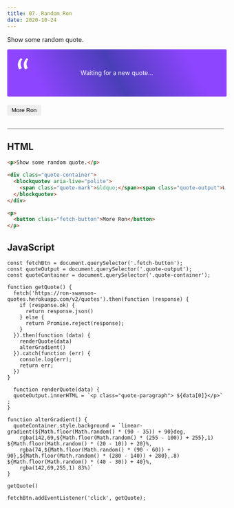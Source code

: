 ```yaml
---
title: 07. Random Ron
date: 2020-10-24
---
```


<div class="output-container">

  <style type="text/css">
    .fetch-button {
      border-color: white;
      outline: none;
      border: none;
      margin-top: 5px;
      padding: 5px 10px;
      border-radius: 3px;
      font-weight: 600px;
      cursor: pointer;
    }

    .fetch-button:focus {
      border: red;
      outline: none;
      box-shadow: 0 0 3px 1px #8e45ff;
    }

    .fetch-button:active {
      color: #8e45ff;
    }

     .quote-container {
      position: relative;
      display: flex;
      align-items: center;
      justify-content: center;
      background: rgb(142,69,255);
      background: linear-gradient(63deg, rgba(142,69,255,1) 16%, rgba(74,62,184,1) 49%, rgba(142,69,255,1) 83%);
      border-radius: 3px;
      padding: 8px;
      min-height: 94px;
      width: 98%;
    }

    .quote-output {
      text-align: center;
      color: white;
    }

    .quote-mark{
      position: absolute;
      top: 0;
      left: 20px;
      color: rgba(250,250,250 ,1);
      font-size: 90px;
      font-family: 'lato';
    }

    .quote-paragraph {
      padding: 0 60px;
    }
  </style>

  <p>Show some random quote.</p>

  <div class="quote-container">
    <blockquotev aria-live="polite">
      <span class="quote-mark">&ldquo;</span><span class="quote-output">Waiting for a new quote...</span>
    </blockquotev>
  </div>

  <p>
    <button class="fetch-button">More Ron</button>
  </p>

  <script>
    const fetchBtn = document.querySelector('.fetch-button');
    const quoteOutput = document.querySelector('.quote-output');
    const quoteContainer = document.querySelector('.quote-container');

    function getQuote() {
      fetch('https://ron-swanson-quotes.herokuapp.com/v2/quotes').then(function (response) {
        if (response.ok) {
          return response.json()
        } else {
          return Promise.reject(response);
        }
      }).then(function (data) {
        renderQuote(data)
        alterGradient()
      }).catch(function (err) {
        console.log(err);
        return err;
      })
    }

     function renderQuote(data) {
      quoteOutput.innerHTML = `<p class="quote-paragraph"> ${data[0]}</p>` ;
    }

    function alterGradient() {
      quoteContainer.style.background = `linear-gradient(${Math.floor(Math.random() * (90 - 35)) + 90}deg, rgba(142,69,${Math.floor(Math.random() * (255 - 100)) + 255},1), ${Math.floor(Math.random() * (20 - 10)) + 20}%, rgba(74,${Math.floor(Math.random() * (90 - 60)) + 90},${Math.floor(Math.random() * (280 - 140)) + 280},.8) ${Math.floor(Math.random() * (40 - 30)) + 40}%, rgba(142,69,255,1) 83%)`
    }

    getQuote()

    fetchBtn.addEventListener('click', getQuote);
  </script>

</div>

<div class="html-container" style="border-top: .5px solid grey; margin-top: 30px;">

## HTML

```HTML
<p>Show some random quote.</p>

<div class="quote-container">
  <blockquotev aria-live="polite">
    <span class="quote-mark">&ldquo;</span><span class="quote-output">Waiting for a new quote...</span>
  </blockquotev>
</div>

<p>
  <button class="fetch-button">More Ron</button>
</p>
```

</div>
<div class="js-container">

## JavaScript

```JS
const fetchBtn = document.querySelector('.fetch-button');
const quoteOutput = document.querySelector('.quote-output');
const quoteContainer = document.querySelector('.quote-container');

function getQuote() {
  fetch('https://ron-swanson-quotes.herokuapp.com/v2/quotes').then(function (response) {
    if (response.ok) {
      return response.json()
    } else {
      return Promise.reject(response);
    }
  }).then(function (data) {
    renderQuote(data)
    alterGradient()
  }).catch(function (err) {
    console.log(err);
    return err;
  })
}

  function renderQuote(data) {
  quoteOutput.innerHTML = `<p class="quote-paragraph"> ${data[0]}</p>` ;
}

function alterGradient() {
  quoteContainer.style.background = `linear-gradient(${Math.floor(Math.random() * (90 - 35)) + 90}deg, 
    rgba(142,69,${Math.floor(Math.random() * (255 - 100)) + 255},1) ${Math.floor(Math.random() * (20 - 10)) + 20}%, 
    rgba(74,${Math.floor(Math.random() * (90 - 60)) + 90},${Math.floor(Math.random() * (280 - 140)) + 280},.8) ${Math.floor(Math.random() * (40 - 30)) + 40}%, 
    rgba(142,69,255,1) 83%)`
}

getQuote()

fetchBtn.addEventListener('click', getQuote);
```

</dvi>

